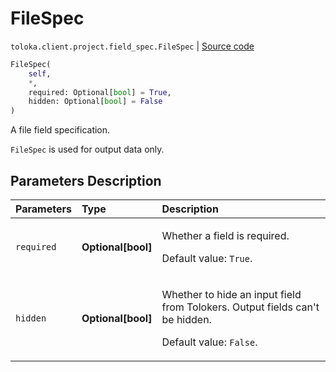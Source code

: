 # FileSpec
`toloka.client.project.field_spec.FileSpec` | [Source code](https://github.com/Toloka/toloka-kit/blob/v1.2.2/src/client/project/field_spec.py#L116)

```python
FileSpec(
    self,
    *,
    required: Optional[bool] = True,
    hidden: Optional[bool] = False
)
```

A file field specification.


`FileSpec` is used for output data only.

## Parameters Description

| Parameters | Type | Description |
| :----------| :----| :-----------|
`required`|**Optional\[bool\]**|<p>Whether a field is required. </p><p>Default value: `True`.</p>
`hidden`|**Optional\[bool\]**|<p>Whether to hide an input field from Tolokers. Output fields can&#x27;t be hidden. </p><p>Default value: `False`.</p>
